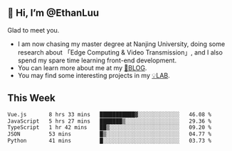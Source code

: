 ## 👋 Hi, I’m @EthanLuu

Glad to meet you.

- I am now chasing my master degree at Nanjing University, doing some research about 「Edge Computing & Video Transmission」, and I also spend my spare time learning front-end development.
- You can learn more about me at my [📝BLOG](https://blog.ethanloo.cn).
- You may find some interesting projects in my [💡LAB](https://lab.ethanloo.cn).

## This Week
<!--START_SECTION:waka-->

```txt
Vue.js       8 hrs 33 mins   ███████████▓░░░░░░░░░░░░░   46.08 %
JavaScript   5 hrs 27 mins   ███████▒░░░░░░░░░░░░░░░░░   29.36 %
TypeScript   1 hr 42 mins    ██▒░░░░░░░░░░░░░░░░░░░░░░   09.20 %
JSON         53 mins         █▒░░░░░░░░░░░░░░░░░░░░░░░   04.77 %
Python       41 mins         █░░░░░░░░░░░░░░░░░░░░░░░░   03.73 %
```

<!--END_SECTION:waka-->
